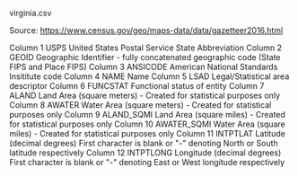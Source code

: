 virginia.csv

Source: https://www.census.gov/geo/maps-data/data/gazetteer2016.html

Column 1	USPS	United States Postal Service State Abbreviation
Column 2	GEOID	Geographic Identifier - fully concatenated geographic code (State FIPS and Place FIPS)
Column 3	ANSICODE	American National Standards Insititute code
Column 4	NAME	Name
Column 5	LSAD	Legal/Statistical area descriptor
Column 6	FUNCSTAT	Functional status of entity
Column 7	ALAND	Land Area (square meters) - Created for statistical purposes only
Column 8	AWATER	Water Area (square meters) - Created for statistical purposes only
Column 9	ALAND_SQMI	Land Area (square miles) - Created for statistical purposes only
Column 10	AWATER_SQMI	Water Area (square miles) - Created for statistical purposes only
Column 11	INTPTLAT	Latitude (decimal degrees) First character is blank or "-" denoting North or South latitude respectively
Column 12	INTPTLONG	Longitude (decimal degrees) First character is blank or "-" denoting East or West longitude respectively